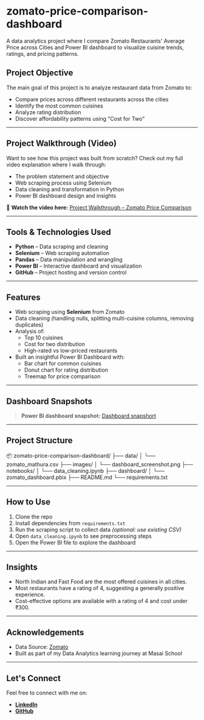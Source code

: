 # zomato-price-comparison-dashboard
A data analytics project where I compare Zomato Restaurants' Average Price across Cities and Power BI dashboard to visualize cuisine trends, ratings, and pricing patterns.

## Project Objective

The main goal of this project is to analyze restaurant data from Zomato to:
- Compare prices across different restaurants across the cities
- Identify the most common cuisines
- Analyze rating distribution
- Discover affordability patterns using "Cost for Two"

---

## Project Walkthrough (Video)

Want to see how this project was built from scratch? Check out my full video explanation where I walk through:

- The problem statement and objective
- Web scraping process using Selenium
- Data cleaning and transformation in Python
- Power BI dashboard design and insights

🔗 **Watch the video here:** [Project Walkthrough – Zomato Price Comparison](https://drive.google.com/file/d/1caaEwDGKQf5DSrE-R106ve4XXeHWhBQV/view?usp=drive_link)

---

## Tools & Technologies Used

- **Python** – Data scraping and cleaning  
- **Selenium** – Web scraping automation  
- **Pandas** – Data manipulation and wrangling  
- **Power BI** – Interactive dashboard and visualization  
- **GitHub** – Project hosting and version control

---

## Features

- Web scraping using **Selenium** from Zomato
- Data cleaning (handling nulls, splitting multi-cuisine columns, removing duplicates)
- Analysis of:
  - Top 10 cuisines
  - Cost for two distribution
  - High-rated vs low-priced restaurants
- Built an insightful Power BI Dashboard with:
  - Bar chart for common cuisines
  - Donut chart for rating distribution
  - Treemap for price comparison

---

## Dashboard Snapshots

> **Power BI dashboard snapshot:** [Dashboard snapshort](https://drive.google.com/file/d/1OgSNlHQgd7HXkr-9Nj8we56aLBWYvD3Z/view?usp=drive_link)

---

## Project Structure

📦 zomato-price-comparison-dashboard/ ├── data/ │ └── zomato_mathura.csv ├── images/ │ └── dashboard_screenshot.png ├── notebooks/ │ └── data_cleaning.ipynb ├── dashboard/ │ └── zomato_dashboard.pbix ├── README.md └── requirements.txt

---

## How to Use

1. Clone the repo
2. Install dependencies from `requirements.txt`
3. Run the scraping script to collect data *(optional: use existing CSV)*
4. Open `data_cleaning.ipynb` to see preprocessing steps
5. Open the Power BI file to explore the dashboard

---

## Insights

- North Indian and Fast Food are the most offered cuisines in all cities.
- Most restaurants have a rating of 4, suggesting a generally positive experience.
- Cost-effective options are available with a rating of 4 and cost under ₹300.

---

## Acknowledgements

- Data Source: [Zomato](https://www.zomato.com/)
- Built as part of my Data Analytics learning journey at Masai School

---

## Let's Connect

Feel free to connect with me on:
- **[LinkedIn](https://www.linkedin.com/in/girish119628)**  
- **[GitHub](https://github.com/girish119628)**
